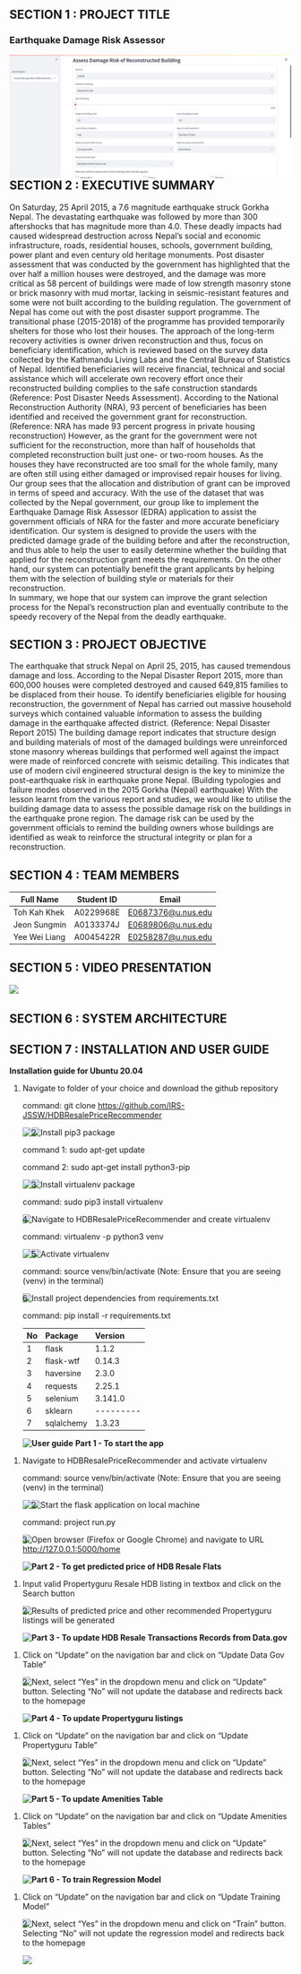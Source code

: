 ## SECTION 1 : PROJECT TITLE
### Earthquake Damage Risk Assessor
<img src="misc/Front_page.png" style="float: left; margin-right: 0px;" />

## SECTION 2 : EXECUTIVE SUMMARY
On Saturday, 25 April 2015, a 7.6 magnitude earthquake struck Gorkha Nepal. The devastating earthquake was followed by more than 300 aftershocks that has magnitude more than 4.0. These deadly impacts had caused widespread destruction across Nepal’s social and economic infrastructure, roads, residential houses, schools, government building, power plant and even century old heritage monuments. 
Post disaster assessment that was conducted by the government has highlighted that the over half a million houses were destroyed, and the damage was more critical as 58 percent of buildings were made of low strength masonry stone or brick masonry with mud mortar, lacking in seismic-resistant features and some were not built according to the building regulation. 
The government of Nepal has come out with the post disaster support programme. The transitional phase (2015-2018) of the programme has provided temporarily shelters for those who lost their houses. The approach of the long-term recovery activities is owner driven reconstruction and thus, focus on beneficiary identification, which is reviewed based on the survey data collected by the Kathmandu Living Labs and the Central Bureau of Statistics of Nepal. Identified beneficiaries will receive financial, technical and social assistance which will accelerate own recovery effort once their reconstructed building complies to the safe construction standards (Reference: Post Disaster Needs Assessment). According to the National Reconstruction Authority (NRA), 93 percent of beneficiaries has been identified and received the government grant for reconstruction. (Reference: NRA has made 93 percent progress in private housing reconstruction)
However, as the grant for the government were not sufficient for the reconstruction, more than half of households that completed reconstruction built just one- or two-room houses. As the houses they have reconstructed are too small for the whole family, many are often still using either damaged or improvised repair houses for living.
Our group sees that the allocation and distribution of grant can be improved in terms of speed and accuracy. With the use of the dataset that was collected by the Nepal government, our group like to implement the Earthquake Damage Risk Assessor (EDRA) application to assist the government officials of NRA for the faster and more accurate beneficiary identification. 
Our system is designed to provide the users with the predicted damage grade of the building before and after the reconstruction, and thus able to help the user to easily determine whether the building that applied for the reconstruction grant meets the requirements. On the other hand, our system can potentially benefit the grant applicants by helping them with the selection of building style or materials for their reconstruction.  
In summary, we hope that our system can improve the grant selection process for the Nepal’s reconstruction plan and eventually contribute to the speedy recovery of the Nepal from the deadly earthquake.

## SECTION 3 : PROJECT OBJECTIVE
The earthquake that struck Nepal on April 25, 2015, has caused tremendous damage and loss. According to the Nepal Disaster Report 2015, more than 600,000 houses were completed destroyed and caused 649,815 families to be displaced from their house. To identify beneficiaries eligible for housing reconstruction, the government of Nepal has carried out massive household surveys which contained valuable information to assess the building damage in the earthquake affected district. (Reference: Nepal Disaster Report 2015)
The building damage report indicates that structure design and building materials of most of the damaged buildings were unreinforced stone masonry whereas buildings that performed well against the impact were made of reinforced concrete with seismic detailing. This indicates that use of modern civil engineered structural design is the key to minimize the post-earthquake risk in earthquake prone Nepal. (Building typologies and failure modes observed in the 2015 Gorkha (Nepal) earthquake)
With the lesson learnt from the various report and studies, we would like to utilise the building damage data to assess the possible damage risk on the buildings in the earthquake prone region. The damage risk can be used by the government officials to remind the building owners whose buildings are identified as weak to reinforce the structural integrity or plan for a reconstruction.

## SECTION 4 : TEAM MEMBERS

| Full Name | Student ID | Email |
|-----------|------------|-------|
|Toh Kah Khek|A0229968E|E0687376@u.nus.edu|
|Jeon Sungmin|A0133374J|E0689806@u.nus.edu|
|Yee Wei Liang|A0045422R|E0258287@u.nus.edu|

## SECTION 5 : VIDEO PRESENTATION

[![](http://img.youtube.com/vi/OBeyQfCPETg/0.jpg)](http://www.youtube.com/watch?v=OBeyQfCPETg "Video Presentation")


## SECTION 6 : SYSTEM ARCHITECTURE


## SECTION 7 : INSTALLATION AND USER GUIDE
**Installation guide for Ubuntu 20.04**

1. Navigate to folder of your choice and download the github repository

   command: git clone https://github.com/IRS-JSSW/HDBResalePriceRecommender

   <img src="Miscellaneous/Install Guide/Step1-1.png" style="float: left; margin-right: 0px;" />
   <img src="Miscellaneous/Install Guide/Step1-2.png" style="float: left; margin-right: 0px;" />

2. Install pip3 package

   command 1: sudo apt-get update
   
   command 2: sudo apt-get install python3-pip

   <img src="Miscellaneous/Install Guide/Step2-1.png" style="float: left; margin-right: 0px;" />
   <img src="Miscellaneous/Install Guide/Step2-2.png" style="float: left; margin-right: 0px;" />

3. Install virtualenv package

   command: sudo pip3 install virtualenv

   <img src="Miscellaneous/Install Guide/Step3.png" style="float: left; margin-right: 0px;" />

4. Navigate to HDBResalePriceRecommender and create virtualenv

   command: virtualenv -p python3 venv

   <img src="Miscellaneous/Install Guide/Step4-1.png" style="float: left; margin-right: 0px;" />
   <img src="Miscellaneous/Install Guide/Step4-2.png" style="float: left; margin-right: 0px;" />

5. Activate virtualenv

   command: source venv/bin/activate (Note: Ensure that you are seeing (venv) in the terminal)

   <img src="Miscellaneous/Install Guide/Step5.png" style="float: left; margin-right: 0px;" />

6. Install project dependencies from requirements.txt

   command: pip install -r requirements.txt

   | **No** | **Package** | **Version** |
   |----|---------|---------|
   | 1 | flask | 1.1.2 |
   | 2 | flask-wtf | 0.14.3 |
   | 3 | haversine | 2.3.0 |
   | 4 | requests | 2.25.1 |
   | 5 | selenium | 3.141.0 |
   | 6 | sklearn |---------|
   | 7 | sqlalchemy | 1.3.23 |

   <img src="Miscellaneous/Install Guide/Step6.png" style="float: left; margin-right: 0px;" />

**User guide**
**Part 1 - To start the app**
1. Navigate to HDBResalePriceRecommender and activate virtualenv
   
   command: source venv/bin/activate (Note: Ensure that you are seeing (venv) in the terminal) 
   
   <img src="Miscellaneous/User Guide/Step1-1.png" style="float: left; margin-right: 0px;" />
   <img src="Miscellaneous/User Guide/Step1-2.png" style="float: left; margin-right: 0px;" />

2. Start the flask application on local machine

   command: project run.py

   <img src="Miscellaneous/User Guide/Step2.png" style="float: left; margin-right: 0px;" />

3. Open browser (Firefox or Google Chrome) and navigate to URL http://127.0.0.1:5000/home

   <img src="Miscellaneous/User Guide/Step3.png" style="float: left; margin-right: 0px;" />

**Part 2 - To get predicted price of HDB Resale Flats**
1. Input valid Propertyguru Resale HDB listing in textbox and click on the Search button

   <img src="Miscellaneous/User Guide/Step4.png" style="float: left; margin-right: 0px;" />

2. Results of predicted price and other recommended Propertyguru listings will be generated

   <img src="Miscellaneous/Images/Poster.png" style="float: left; margin-right: 0px;" />

**Part 3 - To update HDB Resale Transactions Records from Data.gov**

1. Click on “Update” on the navigation bar and click on “Update Data Gov Table”

   <img src="Miscellaneous/User Guide/Step6.png" style="float: left; margin-right: 0px;" />

2. Next, select “Yes” in the dropdown menu and click on “Update” button. Selecting “No” will not update the database and redirects back to the homepage

   <img src="Miscellaneous/User Guide/Step7.png" style="float: left; margin-right: 0px;" />

**Part 4 - To update Propertyguru listings**

1. Click on “Update” on the navigation bar and click on “Update Propertyguru Table”

   <img src="Miscellaneous/User Guide/Step6.png" style="float: left; margin-right: 0px;" />

2. Next, select “Yes” in the dropdown menu and click on “Update” button. Selecting “No” will not update the database and redirects back to the homepage

   <img src="Miscellaneous/User Guide/Step8.png" style="float: left; margin-right: 0px;" />

**Part 5 - To update Amenities Table**

1. Click on “Update” on the navigation bar and click on “Update Amenities Tables”

   <img src="Miscellaneous/User Guide/Step6.png" style="float: left; margin-right: 0px;" />

2. Next, select “Yes” in the dropdown menu and click on “Update” button. Selecting “No” will not update the database and redirects back to the homepage

   <img src="Miscellaneous/User Guide/Step9.png" style="float: left; margin-right: 0px;" />

**Part 6 - To train Regression Model**

1. Click on “Update” on the navigation bar and click on “Update Training Model”

   <img src="Miscellaneous/User Guide/Step6.png" style="float: left; margin-right: 0px;" />

2. Next, select “Yes” in the dropdown menu and click on “Train” button. Selecting “No” will not update the regression model and redirects back to the homepage

   <img src="Miscellaneous/User Guide/Step10.png" style="float: left; margin-right: 0px;" />
